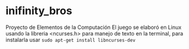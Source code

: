 # inifinity_bros
Proyecto de Elementos de la Computación
El juego se elaboró en Linux usando la libreria <ncurses.h> para manejo de texto en la terminal, para instalarla usar `sudo apt-get install libncurses-dev` 

